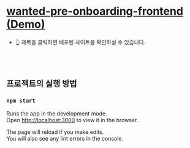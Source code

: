 # [wanted-pre-onboarding-frontend (Demo)]()

- :point_up_2: 제목을 클릭하면 배포된 사이트를 확인하실 수 있습니다.

<br/><br/>

## 프로젝트의 실행 방법

### `npm start`

Runs the app in the development mode.\
Open [http://localhost:3000](http://localhost:3000) to view it in the browser.

The page will reload if you make edits.\
You will also see any lint errors in the console.
